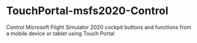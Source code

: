 # TouchPortal-msfs2020-Control
Control Microsoft Flight Simulator 2020 cockpit buttons and functions from a mobile device or tablet using Touch Portal
